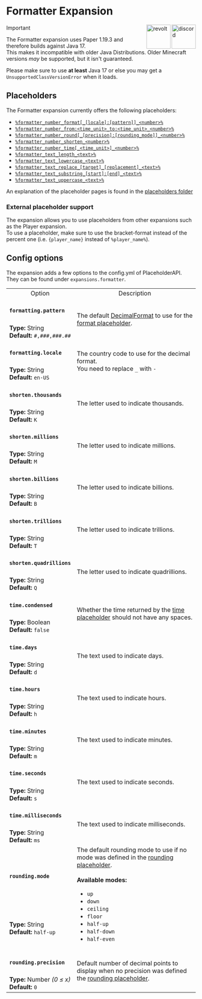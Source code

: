 [wiki]: https://wiki.powerplugins.net/wiki/formatter-expansion
[changelog]: https://github.com/Andre601/Formatter-Expansion/blob/master/CHANGELOG.md

# Formatter Expansion

<a href="https://discord.gg/6dazXp6" target="_blank">
  <img alt="discord" src="https://cdn.jsdelivr.net/npm/@intergrav/devins-badges@2/assets/minimal/social/discord-singular_vector.svg" height="64" align="right">
</a>
<a href="https://app.revolt.chat/invite/74TpERXA" target="_blank">
  <img alt="revolt" src="https://cdn.jsdelivr.net/npm/@intergrav/devins-badges@2/assets/minimal/social/revolt-singular_vector.svg" height="64" align="right">
</a>

> [!IMPORTANT]  
> The Formatter expansion uses Paper 1.19.3 and therefore builds against Java 17.  
> This makes it incompatible with older Java Distributions. Older Minecraft versions *may* be supported, but it isn't guaranteed.
> 
> Please make sure to use **at least** Java 17 or else you may get a `UnsupportedClassVersionError` when it loads.

## Placeholders
The Formatter expansion currently offers the following placeholders:

- [`%formatter_number_format[_[locale]:[pattern]]_<number>%`](./placeholders/number/format.md)
- [`%formatter_number_from:<time_unit>_to:<time_unit>_<number>%`](./placeholders/number/fromto.md)
- [`%formatter_number_round[_[precision]:[rounding_mode]]_<number>%`](./placeholders/number/round.md)
- [`%formatter_number_shorten_<number>%`](./placeholders/number/shorten.md)
- [`%formatter_number_time[_<time_unit>]_<number>%`](./placeholders/number/time.md)
- [`%formatter_text_length_<text>%`](./placeholders/text/length.md)
- [`%formatter_text_lowercase_<text>%`](./placeholders/text/lowercase.md)
- [`%formatter_text_replace_[target]_[replacement]_<text>%`](./placeholders/text/replace.md)
- [`%formatter_text_substring_[start]:[end]_<text>%`](./placeholders/text/substring.md)
- [`%formatter_text_uppercase_<text>%`](./placeholders/text/uppercase.md)

An explanation of the placeholder pages is found in the [placeholders folder](./placeholders/README.md)

### External placeholder support
The expansion allows you to use placeholders from other expansions such as the Player expansion.  
To use a placeholder, make sure to use the bracket-format instead of the percent one (i.e. `{player_name}` instead of `%player_name%`).

## Config options
The expansion adds a few options to the config.yml of PlaceholderAPI.  
They can be found under `expansions.formatter`.

<table>
  <tr>
    <td align="center" nowrap="nowrap">
      Option
    </td>
    <td align="center" nowrap="nowrap">
      Description
    </td>
  </tr>
  <tr>
    <td nowrap="nowrap">
      <h4><code>formatting.pattern</code></h4>
    </td>
    <td rowspan="2">
      The default <a href="https://docs.oracle.com/en/java/javase/11/docs/api/java.base/java/text/DecimalFormat.html">DecimalFormat</a> to use for the <a href="./placeholders/number/format.md">format placeholder</a>.
    </td>
  </tr>
  <tr>
    <td nowrap="nowrap">
      <b>Type:</b> String<br>
      <b>Default:</b> <code>#,###,###.##</code>
    </td>
  </tr>
  <tr>
    <td nowrap="nowrap">
      <h4><code>formatting.locale</code></h4>
    </td>
    <td rowspan="2">
      The country code to use for the decimal format.<br>
      You need to replace <code>_</code> with <code>-</code>
    </td>
  </tr>
  <tr>
    <td nowrap="nowrap">
      <b>Type:</b> String<br>
      <b>Default:</b> <code>en-US</code>
    </td>
  </tr>
  <tr>
    <td nowrap="nowrap">
      <h4><code>shorten.thousands</code></h4>
    </td>
    <td rowspan="2">
      The letter used to indicate thousands.
    </td>
  </tr>
  <tr>
    <td nowrap="nowrap">
      <b>Type:</b> String<br>
      <b>Default:</b> <code>K</code>
    </td>
  </tr>
  <tr>
    <td nowrap="nowrap">
      <h4><code>shorten.millions</code></h4>
    </td>
    <td rowspan="2">
      The letter used to indicate millions.
    </td>
  </tr>
  <tr>
    <td nowrap="nowrap">
      <b>Type:</b> String<br>
      <b>Default:</b> <code>M</code>
    </td>
  </tr>
  <tr>
    <td nowrap="nowrap">
      <h4><code>shorten.billions</code></h4>
    </td>
    <td rowspan="2">
      The letter used to indicate billions.
    </td>
  </tr>
  <tr>
    <td nowrap="nowrap">
      <b>Type:</b> String<br>
      <b>Default:</b> <code>B</code>
    </td>
  </tr>
  <tr>
    <td nowrap="nowrap">
      <h4><code>shorten.trillions</code></h4>
    </td>
    <td rowspan="2">
      The letter used to indicate trillions.
    </td>
  </tr>
  <tr>
    <td nowrap="nowrap">
      <b>Type:</b> String<br>
      <b>Default:</b> <code>T</code>
    </td>
  </tr>
  <tr>
    <td nowrap="nowrap">
      <h4><code>shorten.quadrillions</code></h4>
    </td>
    <td rowspan="2">
      The letter used to indicate quadrillions.
    </td>
  </tr>
  <tr>
    <td nowrap="nowrap">
      <b>Type:</b> String<br>
      <b>Default:</b> <code>Q</code>
    </td>
  </tr>
  <tr>
    <td nowrap="nowrap">
      <h4><code>time.condensed</code></h4>
    </td>
    <td rowspan="2">
      Whether the time returned by the <a href="./placeholders/number/time">time placeholder</a> should not have any spaces.
    </td>
  </tr>
  <tr>
    <td nowrap="nowrap">
      <b>Type:</b> Boolean<br>
      <b>Default:</b> <code>false</code>
    </td>
  </tr>
  <tr>
    <td nowrap="nowrap">
      <h4><code>time.days</code></h4>
    </td>
    <td rowspan="2">
      The text used to indicate days.
    </td>
  </tr>
  <tr>
    <td nowrap="nowrap">
      <b>Type:</b> String<br>
      <b>Default:</b> <code>d</code>
    </td>
  </tr>
  <tr>
    <td nowrap="nowrap">
      <h4><code>time.hours</code></h4>
    </td>
    <td rowspan="2">
      The text used to indicate hours.
    </td>
  </tr>
  <tr>
    <td nowrap="nowrap">
      <b>Type:</b> String<br>
      <b>Default:</b> <code>h</code>
    </td>
  </tr>
  <tr>
    <td nowrap="nowrap">
      <h4><code>time.minutes</code></h4>
    </td>
    <td rowspan="2">
      The text used to indicate minutes.
    </td>
  </tr>
  <tr>
    <td nowrap="nowrap">
      <b>Type:</b> String<br>
      <b>Default:</b> <code>m</code>
    </td>
  </tr>
  <tr>
    <td nowrap="nowrap">
      <h4><code>time.seconds</code></h4>
    </td>
    <td rowspan="2">
      The text used to indicate seconds.
    </td>
  </tr>
  <tr>
    <td nowrap="nowrap">
      <b>Type:</b> String<br>
      <b>Default:</b> <code>s</code>
    </td>
  </tr>
  <tr>
    <td nowrap="nowrap">
      <h4><code>time.milliseconds</code></h4>
    </td>
    <td rowspan="2">
      The text used to indicate milliseconds.
    </td>
  </tr>
  <tr>
    <td nowrap="nowrap">
      <b>Type:</b> String<br>
      <b>Default:</b> <code>ms</code>
    </td>
  </tr>
  <tr>
    <td nowrap="nowrap">
      <h4><code>rounding.mode</code></h4>
    </td>
    <td rowspan="2">
      The default rounding mode to use if no mode was defined in the <a href="./placeholders/number/round.md">rounding placeholder</a>.
      <br>
      <br>
      <b>Available modes:</b>
      <ul>
        <li><code>up</code></li>
        <li><code>down</code></li>
        <li><code>ceiling</code></li>
        <li><code>floor</code></li>
        <li><code>half-up</code></li>
        <li><code>half-down</code></li>
        <li><code>half-even</code></li>
      </ul>
    </td>
  </tr>
  <tr>
    <td nowrap="nowrap">
      <b>Type:</b> String<br>
      <b>Default:</b> <code>half-up</code>
    </td>
  </tr>
  <tr>
    <td nowrap="nowrap">
      <h4><code>rounding.precision</code></h4>
    </td>
    <td rowspan="2">
      Default number of decimal points to display when no precision was defined the <a href="/placeholders/number/round.md">rounding placeholder</a>.
    </td>
  </tr>
  <tr>
    <td nowrap="nowrap">
      <b>Type:</b> Number <i>(0 ≤ x)</i><br>
      <b>Default:</b> <code>0</code>
    </td>
  </tr>
</table>
